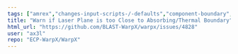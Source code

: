 ```yaml
---
tags: ["amrex","changes-input-scripts-/-defaults","component-boundary","gpu","hpsf","laser","particle-in-cell","physics","pic","plasma","research","simulation"]
title: "Warn if Laser Plane is too Close to Absorbing/Thermal Boundary"
html_url: "https://github.com/BLAST-WarpX/warpx/issues/4828"
user: "ax3l"
repo: "ECP-WarpX/WarpX"
---
```


